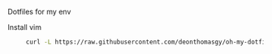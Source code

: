 Dotfiles for my env

Install vim
```sh
     curl -L https://raw.githubusercontent.com/deonthomasgy/oh-my-dotfiles/master/install-vim.sh | sh
```
